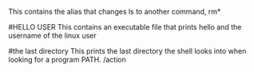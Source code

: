 This contains the alias that changes ls to another command, rm*

#HELLO USER
This contains an executable file that prints hello and the username of the linux user

#the last directory
This prints the last directory the shell looks into when looking for a program PATH. /action
